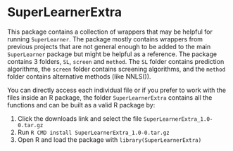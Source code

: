 # SuperLearnerExtra #

This package contains a collection of wrappers that may be helpful for running `SuperLearner`. The package mostly contains wrappers from previous projects that are not general enough to be added to the main `SuperLearner` package but might be helpful as a reference. The package contains 3 folders, `SL`, `screen` and `method`. The `SL` folder contains prediction algorithms, the `screen` folder contains screening algorithms, and the `method` folder contains alternative methods (like NNLS()).

You can directly access each individual file or if you prefer to work with the files inside an R package, the folder `SuperLearnerExtra` contains all the functions and can be built as a valid R package by:

1.  Click the downloads link and select the file `SuperLearnerExtra_1.0-0.tar.gz`
2.  Run `R CMD install SuperLearnerExtra_1.0-0.tar.gz`
3.  Open R and load the package with `library(SuperLearnerExtra)`
